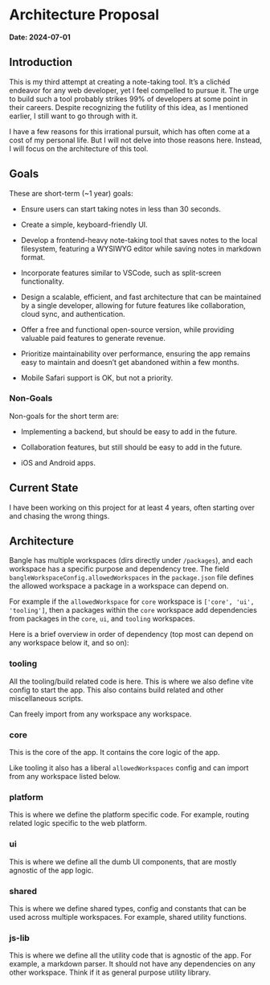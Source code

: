 
# Architecture Proposal

**Date: 2024-07-01**

## Introduction

This is my third attempt at creating a note-taking tool. It’s a clichéd endeavor for any web developer, yet I feel compelled to pursue it. The urge to build such a tool probably strikes 99% of developers at some point in their careers. Despite recognizing the futility of this idea, as I mentioned earlier, I still want to go through with it.

I have a few reasons for this irrational pursuit, which has often come at a cost of my personal life. But I will not delve into those reasons here. Instead, I will focus on the architecture of this tool.

## Goals

These are short-term (~1 year) goals:

* Ensure users can start taking notes in less than 30 seconds.

* Create a simple, keyboard-friendly UI.

* Develop a frontend-heavy note-taking tool that saves notes to the local filesystem, featuring a WYSIWYG editor while saving notes in markdown format.

* Incorporate features similar to VSCode, such as split-screen functionality.

* Design a scalable, efficient, and fast architecture that can be maintained by a single developer, allowing for future features like collaboration, cloud sync, and authentication.

* Offer a free and functional open-source version, while providing valuable paid features to generate revenue.

* Prioritize maintainability over performance, ensuring the app remains easy to maintain and doesn’t get abandoned within a few months.

* Mobile Safari support is OK, but not a priority.

### Non-Goals

Non-goals for the short term are:

* Implementing a backend, but should be easy to add in the future.

* Collaboration features, but still should be easy to add in the future.

* iOS and Android apps.

## Current State

I have been working on this project for at least 4 years, often starting over and chasing the wrong things.

## Architecture

Bangle has multiple workspaces (dirs directly under `/packages`), and each workspace has a specific purpose and dependency tree. The field `bangleWorkspaceConfig.allowedWorkspaces` in the `package.json` file defines the allowed workspace a package in a workspace can depend on.

For example if the `allowedWorkspace` for `core` workspace is `['core', 'ui', 'tooling']`, then a packages within the `core` workspace add dependencies from packages in the `core`, `ui`, and `tooling` workspaces.

Here is a brief overview in order of dependency (top most can depend on any workspace below it, and so on):

### tooling

All the tooling/build related code is here. This is where we also define vite config to start the app. This also contains build related and other miscellaneous scripts.

Can freely import from any workspace any workspace.

### core

This is the core of the app. It contains the core logic of the app.

Like tooling it also has a liberal `allowedWorkspaces` config and can import from any workspace listed below.

### platform

This is where we define the platform specific code. For example, routing related logic specific to the web platform.

### ui

This is where we define all the dumb UI components, that are mostly agnostic of the app logic.

### shared

This is where we define shared types, config and constants that can be used across multiple workspaces. For example, shared utility functions.

### js-lib

This is where we define all the utility code that is agnostic of the app. For example, a markdown parser. It should not have any dependencies on any other workspace. Think if it as general purpose utility library.
